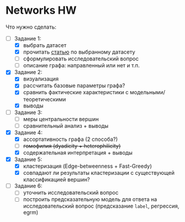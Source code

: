 # Networks HW

Что нужно сделать:
- [ ] Задание 1:
	- [x] выбрать датасет
	- [x] прочитать [статью](https://www.researchgate.net/publication/319552932_Analysing_Scientific_Collaborations_of_New_Zealand_Institutions_using_Scopus_Bibliometric_Data) по выбранному датасету
	- [ ] сформулировать исследовательский вопрос
	- [ ] описание графа: направленный или нет и т.п.
- [x] Задание 2:
	- [x] визуализация
	- [x] рассчитать базовые параметры графа?
 	- [x] сравнить фактические характеристики с модельными/ теоретическими
  	- [x] выводы
- [ ] Задание 3:
	- [ ] меры центральности вершин
 	- [ ] сравнительный анализ + выводы
- [x] Задание 4:
	- [x] ассортативность графа (2 способа?)
 	- [ ] ~~гомофилия (dyadicity + heterophilicity)~~
  	- [x] содержательная интерпретация + выводы
- [x] Задание 5:
	- [x] кластеризация (Edge-betweenness + Fast-Greedy)
 	- [x] совпадают ли результаты кластеризации с существующей классификацией вершин?
- [ ] Задание 6:
	- [ ] уточнить исследовательский вопрос
 	- [ ] построить предсказательную модель для ответа на исследовательский вопрос (предсказание `label`, регрессия, egrm)
